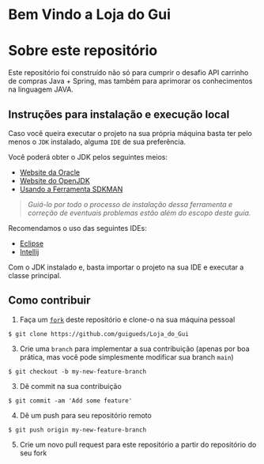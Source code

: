 # Bem Vindo a Loja do Gui


# Sobre este repositório
Este repositório foi construído não só para cumprir o desafio API carrinho de compras Java + Spring, mas também para aprimorar os conhecimentos na linguagem JAVA.


## Instruções para instalação e execução local

Caso vocẽ queira executar o projeto na sua própria máquina basta ter pelo menos o `JDK` instalado, alguma `IDE` de sua preferência.

Você poderá obter o JDK pelos seguintes meios:
- [Website da Oracle](https://www.oracle.com/java/technologies/downloads/)
- [Website do OpenJDK](https://openjdk.java.net/)
- [Usando a Ferramenta SDKMAN](https://sdkman.io/)

>_Guiá-lo por todo o processo de instalação dessa ferramenta e correção de eventuais problemas estão além do escopo deste guia._

Recomendamos o uso das seguintes IDEs:
- [Eclipse](https://www.eclipse.org/downloads/)
- [Intellij](https://www.jetbrains.com/idea/download)


Com o JDK instalado e, basta importar o projeto na sua IDE e executar a classe principal.

## Como contribuir

1. Faça um [`fork`](https://github.com/guigueds/Loja_do_Gui/fork) deste repositório e clone-o na sua máquina pessoal
```console
$ git clone https://github.com/guigueds/Loja_do_Gui
```
3. Crie uma `branch` para implementar a sua contribuição (apenas por boa prática, mas você pode simplesmente modificar sua branch `main`)
```console
$ git checkout -b my-new-feature-branch
```
3. Dê commit na sua contribuição
```console
$ git commit -am 'Add some feature'
```
4. Dê um push para seu repositório remoto
```console
$ git push origin my-new-feature-branch
```
5. Crie um novo pull request para este repositório a partir do repositório do seu fork
